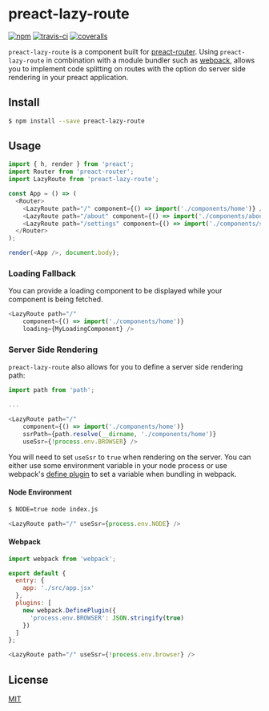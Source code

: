 # preact-lazy-route

[![npm](https://img.shields.io/npm/v/preact-lazy-route.svg?style=flat)](https://www.npmjs.com/package/preact-lazy-route)
[![travis-ci](https://travis-ci.org/scurker/preact-lazy-route.svg)](https://travis-ci.org/scurker/preact-lazy-route)
[![coveralls](https://coveralls.io/repos/github/scurker/preact-lazy-route/badge.svg?branch=master)](https://coveralls.io/github/scurker/preact-lazy-route?branch=master)

`preact-lazy-route` is a component built for [preact-router](https://github.com/developit/preact-router). Using `preact-lazy-route` in combination with a module bundler such as [webpack](https://webpack.github.io/), allows you to implement code splitting on routes with the option do server side rendering in your preact application.

## Install

```bash
$ npm install --save preact-lazy-route
```

## Usage

```js
import { h, render } from 'preact';
import Router from 'preact-router';
import LazyRoute from 'preact-lazy-route';

const App = () => (
  <Router>
    <LazyRoute path="/" component={() => import('./components/home')} />
    <LazyRoute path="/about" component={() => import('./components/about')} />
    <LazyRoute path="/settings" component={() => import('./components/settings')} />
  </Router>
);

render(<App />, document.body);
```

### Loading Fallback

You can provide a loading component to be displayed while your component is being fetched.

```js
<LazyRoute path="/"
    component={() => import('./components/home')}
    loading={MyLoadingComponent} />
```

### Server Side Rendering

`preact-lazy-route` also allows for you to define a server side rendering path:

```js
import path from 'path';

...

<LazyRoute path="/"
    component={() => import('./components/home')}
    ssrPath={path.resolve(__dirname, './components/home')}
    useSsr={!process.env.BROWSER} />
```

You will need to set `useSsr` to `true` when rendering on the server. You can either use some environment variable in your node process or use webpack's [define plugin](https://webpack.js.org/plugins) to set a variable when bundling in webpack.

#### Node Environment

```bash
$ NODE=true node index.js
```

```js
<LazyRoute path="/" useSsr={process.env.NODE} />
```

#### Webpack

```js
import webpack from 'webpack';

export default {
  entry: {
    app: './src/app.jsx'
  },
  plugins: [
    new webpack.DefinePlugin({
      'process.env.BROWSER': JSON.stringify(true)
    })
  ]
};
```

```js
<LazyRoute path="/" useSsr={!process.env.browser} />
```

## License

[MIT](/license)